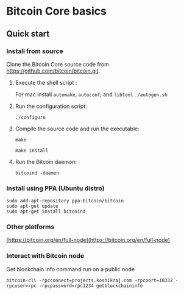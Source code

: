 # Bitcoin Core basics

## Quick start

### Install from source

Clone the Bitcoin Core source code from https://github.com/bitcoin/bitcoin.git. 

1. Execute the shell script : 

    For mac install `automake`, `autoconf`, and `libtool`
    `./autogen.sh` 

2. Run the configuration script: 

    `./configure` 

3. Compile the source code and run the executable: 

    ```
    make 

    make install 
    ```
    
4. Run the Bitcoin daemon: 

    `bitcoind -daemon`

### Install using PPA (Ubuntu distro)

    sudo add-apt-repository ppa:bitcoin/bitcoin
    sudo apt-get update
    sudo apt-get install bitcoind

### Other platforms
[https://bitcoin.org/en/full-node](https://bitcoin.org/en/full-node)

### Interact with Bitcoin node

Get blockchain info command run on a public node
```
bitcoin-cli -rpcconnect=projects.koshikraj.com -rpcport=18332 -rpcuser=rpc -rpcpassword=rpc1234 getblockchaininfo
```
